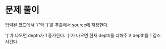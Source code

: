 # 문제 풀이

입력된 코드에서 '{'와 '}'를 추출해서 source에 저장한다.

'{'가 나오면 depth가 1 증가한다.
'}'가 나오면 현재 depth를 더해주고 depth를 1 감소시킨다.
